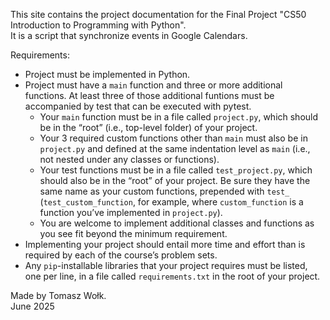 This site contains the project documentation for the Final Project "CS50 Introduction to Programming with Python".  
It is a script that synchronize events in Google Calendars.

Requirements:  

- Project must be implemented in Python.
- Project must have a ```main``` function and three or more additional functions. At least three of those additional funtions must be accompanied by test that can be executed with pytest.
    - Your ```main``` function must be in a file called ```project.py```, which should be in the “root” (i.e., top-level folder) of your project.
    - Your 3 required custom functions other than ```main``` must also be in ```project.py``` and defined at the same indentation level as ```main``` (i.e., not nested under any classes or functions).
    - Your test functions must be in a file called ```test_project.py```, which should also be in the “root” of your project. Be sure they have the same name as your custom functions, prepended with ```test_``` (```test_custom_function```, for example, where ```custom_function``` is a function you’ve implemented in ```project.py```).
    - You are welcome to implement additional classes and functions as you see fit beyond the minimum requirement.
- Implementing your project should entail more time and effort than is required by each of the course’s problem sets.
- Any ```pip```-installable libraries that your project requires must be listed, one per line, in a file called ```requirements.txt``` in the root of your project.

Made by Tomasz Wołk.  
June 2025
